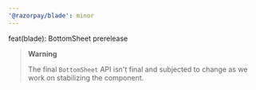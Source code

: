 ```yaml
---
'@razorpay/blade': minor
---
```


feat(blade): BottomSheet prerelease

> **Warning**
>
> The final `BottomSheet` API isn't final and subjected to change as we work on stabilizing the component.
